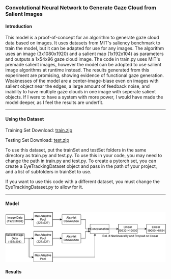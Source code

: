 ### **Convolutional Neural Network to Generate Gaze Cloud from Salient Images**

#### Introduction
This model is a proof-of-concept for an algorithm to generate gaze cloud data based on images. It uses datasets from MIT's saliency benchmark to train the model, but
it can be adapted for use for any images. The algorithm uses an image (3x1080x1920) and a salient map (1x192x104) as parameters and outputs a 1x54x96 gaze cloud image.
The code in train.py uses MIT's premade salient images, however the model can be adopted to use salient image algorithms at runtime instead. The results generated from
this experiment are promising, showing evidence of functional gaze generation. Weaknesses of the model are a center-image-biase even on images with salient object near the
edges, a large amount of feedback noise, and inability to have multiple gaze clouds in one image with seperate salient objects. If I were to have a system with more power, I would have made the model deeper, as I feel the results are underfit.

------------------------------------------------------------------

#### Using the Dataset
Training Set Download: [train.zip](http://saliency.mit.edu/trainSet.zip)

Testing Set Download: [test.zip](http://saliency.mit.edu/testSet.zip)

To use this dataset, put the trainSet and testSet folders in the same directory as train.py and test.py. To use this in your code, you may need to change
the path in train.py and test.py. To create a pytorch set, you can create a EyeTrackingDataset object and pass in the path of your project, and a list of subfolders in
trainSet to use.

If you want to use this code with a different dataset, you must change the EyeTrackingDataset.py to allow for it.

------------------------------------------------------------------

#### Model
![Failed to Find Model](https://github.com/nvinden/GazeCloudAI/blob/master/images/GazeCloudModel.png?raw=true)

#### Results
